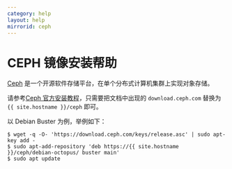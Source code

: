 ```yaml
---
category: help
layout: help
mirrorid: ceph
---
```


# CEPH 镜像安装帮助

[Ceph](https://ceph.io/) 是一个开源软件存储平台，在单个分布式计算机集群上实现对象存储。


请参考[Ceph 官方安装教程](https://docs.ceph.com/en/latest/install/get-packages/)，只需要把文档中出现的 `download.ceph.com` 替换为 `{{ site.hostname }}/ceph` 即可。

以 Debian Buster 为例，举例如下：

```shell
$ wget -q -O- 'https://download.ceph.com/keys/release.asc' | sudo apt-key add -
$ sudo apt-add-repository 'deb https://{{ site.hostname }}/ceph/debian-octopus/ buster main'
$ sudo apt update
```